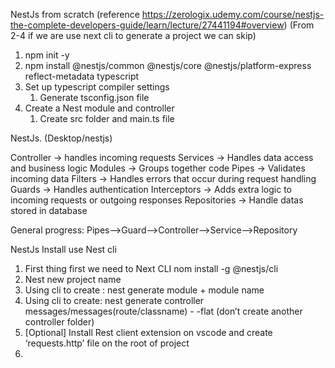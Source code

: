 NestJs from scratch (reference https://zerologix.udemy.com/course/nestjs-the-complete-developers-guide/learn/lecture/27441194#overview)
  (From 2-4 if we are use next cli to generate a project we can skip)

1. npm init -y
2. npm install @nestjs/common @nestjs/core @nestjs/platform-express reflect-metadata typescript
3. Set up typescript compiler settings
    1. Generate tsconfig.json file
4. Create a Nest module and controller
    1. Create src folder and main.ts file

NestJs.  (Desktop/nestjs)

Controller -> handles incoming requests
Services -> Handles data access and business logic
Modules -> Groups together code
Pipes -> Validates incoming data
Filters -> Handles errors that occur during request handling 
Guards -> Handles authentication
Interceptors -> Adds extra logic to incoming requests or outgoing responses
Repositories -> Handle datas stored in database

General progress: Pipes-->Guard-->Controller-->Service-->Repository

NestJs Install use Nest cli
1. First thing first we need to Next CLI  nom install -g @nestjs/cli
2. Nest new project name
3. Using cli to create : nest generate module + module name 
4. Using cli to create:  nest generate controller messages/messages(route/classname) - -flat (don’t create another controller folder)
5. [Optional] Install Rest client extension on vscode and create ‘requests.http’ file on the root of project
6. 
